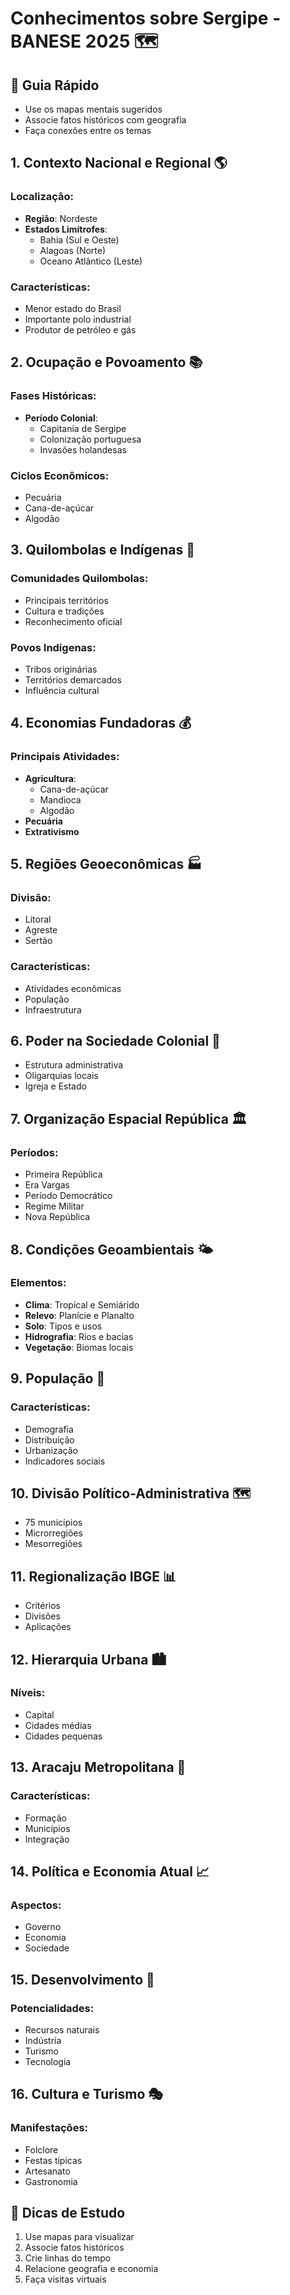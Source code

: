 # Conhecimentos sobre Sergipe - BANESE 2025 🗺️

## 🎯 Guia Rápido
- Use os mapas mentais sugeridos
- Associe fatos históricos com geografia
- Faça conexões entre os temas

## 1. Contexto Nacional e Regional 🌎
### Localização:
- **Região**: Nordeste
- **Estados Limítrofes**:
  - Bahia (Sul e Oeste)
  - Alagoas (Norte)
  - Oceano Atlântico (Leste)

### Características:
- Menor estado do Brasil
- Importante polo industrial
- Produtor de petróleo e gás

## 2. Ocupação e Povoamento 📚
### Fases Históricas:
- **Período Colonial**:
  - Capitania de Sergipe
  - Colonização portuguesa
  - Invasões holandesas

### Ciclos Econômicos:
- Pecuária
- Cana-de-açúcar
- Algodão

## 3. Quilombolas e Indígenas 👥
### Comunidades Quilombolas:
- Principais territórios
- Cultura e tradições
- Reconhecimento oficial

### Povos Indígenas:
- Tribos originárias
- Territórios demarcados
- Influência cultural

## 4. Economias Fundadoras 💰
### Principais Atividades:
- **Agricultura**:
  - Cana-de-açúcar
  - Mandioca
  - Algodão
- **Pecuária**
- **Extrativismo**

## 5. Regiões Geoeconômicas 🏭
### Divisão:
- Litoral
- Agreste
- Sertão

### Características:
- Atividades econômicas
- População
- Infraestrutura

## 6. Poder na Sociedade Colonial 👑
- Estrutura administrativa
- Oligarquias locais
- Igreja e Estado

## 7. Organização Espacial República 🏛️
### Períodos:
- Primeira República
- Era Vargas
- Período Democrático
- Regime Militar
- Nova República

## 8. Condições Geoambientais 🌤️
### Elementos:
- **Clima**: Tropical e Semiárido
- **Relevo**: Planície e Planalto
- **Solo**: Tipos e usos
- **Hidrografia**: Rios e bacias
- **Vegetação**: Biomas locais

## 9. População 👥
### Características:
- Demografia
- Distribuição
- Urbanização
- Indicadores sociais

## 10. Divisão Político-Administrativa 🗺️
- 75 municípios
- Microrregiões
- Mesorregiões

## 11. Regionalização IBGE 📊
- Critérios
- Divisões
- Aplicações

## 12. Hierarquia Urbana 🏙️
### Níveis:
- Capital
- Cidades médias
- Cidades pequenas

## 13. Aracaju Metropolitana 🌆
### Características:
- Formação
- Municípios
- Integração

## 14. Política e Economia Atual 📈
### Aspectos:
- Governo
- Economia
- Sociedade

## 15. Desenvolvimento 🚀
### Potencialidades:
- Recursos naturais
- Indústria
- Turismo
- Tecnologia

## 16. Cultura e Turismo 🎭
### Manifestações:
- Folclore
- Festas típicas
- Artesanato
- Gastronomia

## 📌 Dicas de Estudo
1. Use mapas para visualizar
2. Associe fatos históricos
3. Crie linhas do tempo
4. Relacione geografia e economia
5. Faça visitas virtuais 